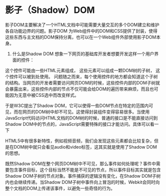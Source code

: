 <!--
 * @Author: matiastang
 * @Date: 2022-07-21 16:41:40
 * @LastEditors: matiastang
 * @LastEditTime: 2022-07-21 16:47:31
 * @FilePath: /matias-javaScript/md/WebKit/影子(Shadow)DOM.md
 * @Description: 
-->
# 影子（Shadow）DOM
影子DOM主要解决了一个HTML文档中可能需要大量交互的多个DOM建立和维护各自功能边界的问题。影子DOM 为Web组件中的DOM和CSS提供了封装，使得这些东西与主文档的DOM保持分离，也可以在一个Web组件外部使用影子DOM本身。

1. 什么是Shadow DOM
想象一下网页的基础库开发者想要开发这样一个用户界面的控件：

这个控件可能由一些HTML元素组成，
这些元素可以组成一颗DOM树的子树，
这个控件可以被到处使用。
问题随之而来，每个使用控件的地方都会知道这个子树的结构。当网页的开发者需要访问网页DOM的时候，这些控件内部的DOM子树就会暴露出来，这些控件内部的节点不仅可能会给DOM的遍历带来麻烦，而且也可能因为无意中被CSS选中而改变样式。


于是W3C提出了Shadow DOM，它可以使得一些DOM节点在特定的范围内可见，而在网页的DOM树中却不可见。这使得封装组件变得容易很多。当使用JavaScript代码访问HTML文档的DOM树的时候，普通的接口是不能直接访问到Shadow DOM中的节点的，JavaScript需要特殊的接口才能访问。具体可以看一下

HTML5中有很多新特性，例如视频音频，我们会发现这些元素都会比较复杂，但是在DOM树中就只会看见audio和video标签，这其实就是使用了Shadow DOM的思想。


既然Shadow DOM在整个网页DOM树中不可见，那么事件如何处理呢？事件中需要包含事件目标，这个目标当然不能是不可见的节点，所以事件目标其实就是包含Shadow DOM子树的节点对象。事件捕获的逻辑没有变化，在Shadow DOM子树内也会继续传递。当Shadow DOM子树中事件向上冒泡的时候，Webkit会同时向整个文档的DOM上传递该事件，以避免一些奇怪的行为。